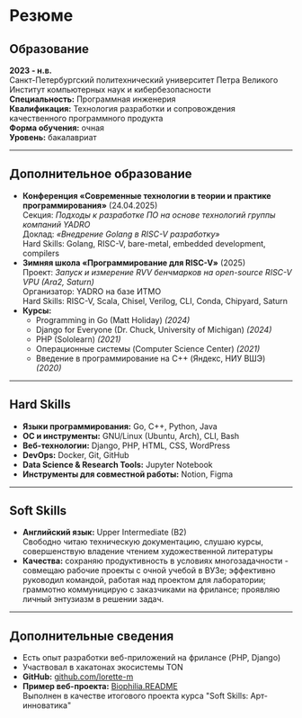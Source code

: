 # Резюме

## Образование

**2023 - н.в.**  
Санкт-Петербургский политехнический университет Петра Великого  
Институт компьютерных наук и кибербезопасности  
**Специальность:** Программная инженерия  
**Квалификация:** Технология разработки и сопровождения качественного программного продукта  
**Форма обучения:** очная  
**Уровень:** бакалавриат  

---

## Дополнительное образование
- **Конференция «Современные технологии в теории и практике программирования»** (24.04.2025)  
  Секция: *Подходы к разработке ПО на основе технологий группы компаний YADRO*  
  Доклад: *«Внедрение Golang в RISC-V разработку»*   
  Hard Skills: Golang, RISC-V, bare-metal, embedded development, compilers
- **Зимняя школа «Программирование для RISC-V»** (2025)  
  Проект: *Запуск и измерение RVV бенчмарков на open-source RISC-V VPU (Ara2, Saturn)*  
  Организатор: YADRO на базе ИТМО     
  Hard Skills: RISC-V, Scala, Chisel, Verilog, CLI, Conda, Chipyard, Saturn
- **Курсы:**
  - Programming in Go (Matt Holiday) *(2024)*  
  - Django for Everyone (Dr. Chuck, University of Michigan) *(2024)*  
  - PHP (Sololearn) *(2021)*  
  - Операционные системы (Computer Science Center) *(2021)*  
  - Введение в программирование на C++ (Яндекс, НИУ ВШЭ) *(2020)*

---

## Hard Skills  

- **Языки программирования:** Go, C++, Python, Java  
- **ОС и инструменты:** GNU/Linux (Ubuntu, Arch), CLI, Bash  
- **Веб-технологии:** Django, PHP, HTML, CSS, WordPress
- **DevOps:** Docker, Git, GitHub
- **Data Science & Research Tools:** Jupyter Notebook
- **Инструменты для совместной работы:**  Notion, Figma   

---

## Soft Skills  

- **Английский язык:** Upper Intermediate (B2)   
  Свободно читаю техническую документацию, слушаю курсы, совершенствую владение чтением художественной литературы   
- **Качества:** сохраняю продуктивность в условиях многозадачности - совмещаю рабочие проекты с очной учебой в ВУЗе; эффективно руководил командой, работая над проектом для лаборатории; граммотно коммуницирую с заказчиками на фрилансе; проявляю личный энтузиазм в решении задач.

---

## Дополнительные сведения

- Есть опыт разработки веб-приложений на фрилансе (PHP, Django)
- Участвовал в хакатонах экосистемы TON
- **GitHub:** [github.com/lorette-m](https://github.com/lorette-m)  
- **Пример веб-проекта:** [Biophilia.README](https://biophiliq.ru/)     
  Выполнен в качестве итогового проекта курса "Soft Skills: Арт-инноватика"

